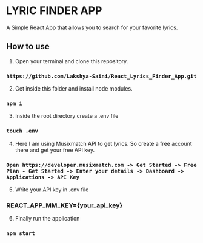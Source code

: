 # LYRIC FINDER APP

A Simple React App that allows you to search for your favorite lyrics.

## How to use

1. Open your terminal and clone this repository.

### `https://github.com/Lakshya-Saini/React_Lyrics_Finder_App.git`

2. Get inside this folder and install node modules.

### `npm i`

3. Inside the root directory create a .env file

### `touch .env`

4. Here I am using Musixmatch API to get lyrics. So create a free account there and get your free API key.

### `Open https://developer.musixmatch.com -> Get Started -> Free Plan - Get Started -> Enter your details -> Dashboard -> Applications -> API Key`

5. Write your API key in .env file

### REACT_APP_MM_KEY={your_api_key}

6. Finally run the application

### `npm start`
